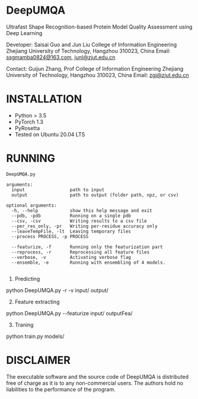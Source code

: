 # DeepUMQA
Ultrafast Shape Recognition-based Protein Model Quality Assessment using Deep Learning

Developer:
Saisai Guo and Jun Liu
College of Information Engineering
Zhejiang University of Technology, Hangzhou 310023, China
Email: ssgmamba0824@163.com, junl@zjut.edu.cn

Contact:
Guijun Zhang, Prof
College of Information Engineering
Zhejiang University of Technology, Hangzhou 310023, China
Email: zgj@zjut.edu.cn

# INSTALLATION
- Python > 3.5
- PyTorch 1.3
- PyRosetta
- Tested on Ubuntu 20.04 LTS

# RUNNING
```
DeepUMQA.py 

arguments:
  input                 path to input
  output                path to output (folder path, npz, or csv)

optional arguments:
  -h, --help            show this help message and exit
  --pdb, -pdb           Running on a single pdb 
  --csv, -csv           Writing results to a csv file 
  --per_res_only, -pr   Writing per-residue accuracy only 
  --leaveTempFile, -lt  Leaving temporary files 
  --process PROCESS, -p PROCESS
                       
  --featurize, -f       Running only the featurization part 
  --reprocess, -r       Reprocessing all feature files 
  --verbose, -v         Activating verbose flag 
  --ensemble, -e        Running with ensembling of 4 models. 
                   
```

1. Predicting

python DeepUMQA.py -r -v input/ output/

2. Feature extracting

python DeepUMQA.py --featurize input/ outputFea/

3. Traning

python train.py  models/

# DISCLAIMER
The executable software and the source code of DeepUMQA is distributed free of charge as it is to any non-commercial users. The authors hold no liabilities to the performance of the program.
